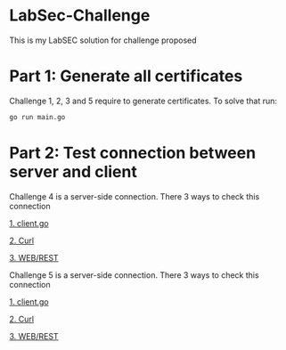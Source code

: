 # LabSec-Challenge


<p> This is my LabSEC solution for challenge proposed</p>


# Part 1: Generate all certificates
<p> Challenge 1, 2, 3 and 5 require to generate certificates. To solve that run: </p>


```bash
go run main.go 
```

# Part 2: Test connection between server and client

<p>
<p> Challenge 4 is a server-side connection. There 3 ways to check this connection </p>
<p><a href ="#Run client source"> 1. client.go</a></p>
<p><a href ="#Using curl"> 2. Curl </a></p>
<p><a href ="Web page"> 3. WEB/REST </a></p>
</p>

<p>
<p> Challenge 5 is a server-side connection. There 3 ways to check this connection</p>
<p><a href ="#Run client source"> 1. client.go</a></p>
<p><a href ="#Using curl"> 2. Curl </a></p>
<p><a href ="Web page"> 3. WEB/REST </a></p>
</p>
